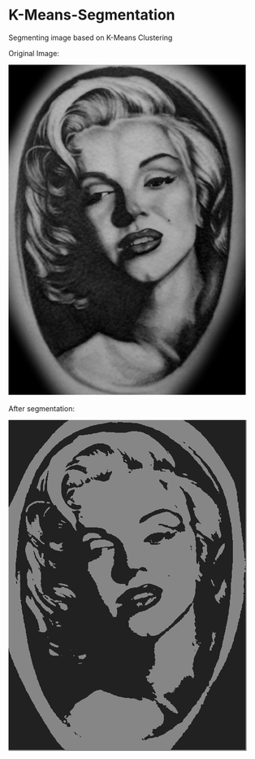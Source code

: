 # K-Means-Segmentation
Segmenting image based on K-Means Clustering

Original Image:

![i](lenna2.png)

After segmentation:

![i](task1_result.jpg)
